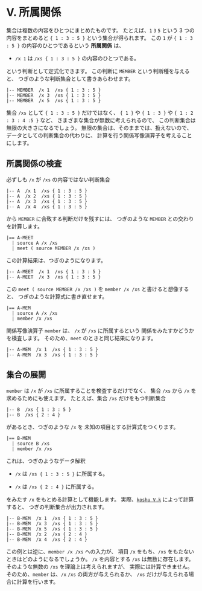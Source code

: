# V. 所属関係


集合は複数の内容をひとつにまとめたものです。
たとえば、`1` `3` `5` という 3 つの内容をまとめると
`{ 1 : 3 : 5 }` という集合が得られます。
この `1` が `{ 1 : 3 : 5 }` の内容のひとつであるという
**所属関係** は、

 - `/x 1` は `/xs { 1 : 3 : 5 }` の内容のひとつである。

という判断として定式化できます。
この判断に `MEMBER` という判断種を与えると、
つぎのような判断集合として書きあらわせます。

``` text
|-- MEMBER  /x 1  /xs { 1 : 3 : 5 }
|-- MEMBER  /x 3  /xs { 1 : 3 : 5 }
|-- MEMBER  /x 5  /xs { 1 : 3 : 5 }
```

集合 `/xs` として `{ 1 : 3 : 5 }` だけではなく、
`{ 1 }` や `{ 1 : 3 }` や `{ 1 : 2 : 3 : 4 :5 }` など、
さまざまな集合が無数に考えられるので、
この判断集合は無限の大きさになるでしょう。
無限の集合は、そのままでは、扱えないので、
データとしての判断集合の代わりに、
計算を行う関係写像演算子を考えることにします。


## 所属関係の検査

必ずしも `/x` が `/xs` の内容ではない判断集合

``` text
|-- A  /x 1  /xs { 1 : 3 : 5 }
|-- A  /x 2  /xs { 1 : 3 : 5 }
|-- A  /x 3  /xs { 1 : 3 : 5 }
|-- A  /x 4  /xs { 1 : 3 : 5 }
```

から `MEMBER` に合致する判断だけを残すには、
つぎのような `MEMBER` との交わりを計算します。

``` text
|== A-MEET
  | source A /x /xs
  | meet ( source MEMBER /x /xs )
```

この計算結果は、つぎのようになります。

``` text
|-- A-MEET  /x 1  /xs { 1 : 3 : 5 }
|-- A-MEET  /x 3  /xs { 1 : 3 : 5 }
```

この `meet ( source MEMBER /x /xs )` を
`member /x /xs` と書けると想像すると、
つぎのような計算式に書き直せます。

``` text
|== A-MEM
  | source A /x /xs
  | member /x /xs
```

関係写像演算子 `member` は、
`/x` が `/xs` に所属するという
関係をみたすかどうかを検査します。
そのため、`meet` のときと同じ結果になります。

``` text
|-- A-MEM  /x 1  /xs { 1 : 3 : 5 }
|-- A-MEM  /x 3  /xs { 1 : 3 : 5 }
```


## 集合の展開

`member` は `/x` が `/xs` に所属することを検査するだけでなく、
集合 `/xs` から `/x` を求めるためにも使えます。
たとえば、集合 `/xs` だけをもつ判断集合

``` text
|-- B  /xs { 1 : 3 : 5 }
|-- B  /xs { 2 : 4 }
```

があるとき、つぎのような `/x` を
未知の項目とする計算式をつくります。

``` text
|== B-MEM
  | source B /xs
  | member /x /xs
```

これは、つぎのようなデータ解釈

 - `/x` は `/xs { 1 : 3 : 5 }` に所属する。

 - `/x` は `/xs { 2 : 4 }` に所属する。

をみたす `/x` をもとめる計算として機能します。
実際、[`koshu V.k`][V.k] によって計算すると、
つぎの判断集合が出力されます。

``` text
|-- B-MEM  /x 1  /xs { 1 : 3 : 5 }
|-- B-MEM  /x 3  /xs { 1 : 3 : 5 }
|-- B-MEM  /x 5  /xs { 1 : 3 : 5 }
|-- B-MEM  /x 2  /xs { 2 : 4 }
|-- B-MEM  /x 4  /xs { 2 : 4 }
```

この例とは逆に、`member /x /xs` への入力が、
項目 `/x` をもち、`/xs` をもたないときはどのようになるでしょうか。
`/x` を内容とする `/xs` は無数に存在します。
そのような無数の `/xs` を理論上は考えられますが、
実際には計算できません。
そのため、`member` は、`/x` `/xs` の両方が与えられるか、
`/xs` だけが与えられる場合に計算を行います。


[V.k]:   ../V/V.k

